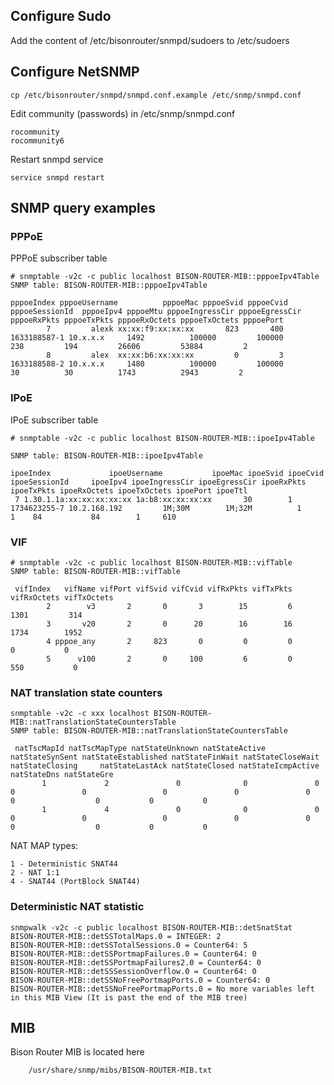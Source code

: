 ## Configure Sudo

Add the content of /etc/bisonrouter/snmpd/sudoers to /etc/sudoers

## Configure NetSNMP

	cp /etc/bisonrouter/snmpd/snmpd.conf.example /etc/snmp/snmpd.conf

Edit community (passwords) in /etc/snmp/snmpd.conf

	rocommunity
	rocommunity6

Restart snmpd service

	service snmpd restart

## SNMP query examples

### PPPoE 

PPPoE subscriber table

	# snmptable -v2c -c public localhost BISON-ROUTER-MIB::pppoeIpv4Table
	SNMP table: BISON-ROUTER-MIB::pppoeIpv4Table
	
	pppoeIndex pppoeUsername          pppoeMac pppoeSvid pppoeCvid pppoeSessionId  pppoeIpv4 pppoeMtu pppoeIngressCir pppoeEgressCir pppoeRxPkts pppoeTxPkts pppoeRxOctets pppoeTxOctets pppoePort
	        7         alexk xx:xx:f9:xx:xx:xx       823       400   1633188587-1 10.x.x.x     1492          100000         100000         238         194         26606         53884         2
	        8         alex  xx:xx:b6:xx:xx:xx         0         3   1633188588-2 10.x.x.x     1480          100000         100000          30          30          1743          2943         2

### IPoE 

IPoE subscriber table

	# snmptable -v2c -c public localhost BISON-ROUTER-MIB::ipoeIpv4Table
	
	SNMP table: BISON-ROUTER-MIB::ipoeIpv4Table

	ipoeIndex             ipoeUsername           ipoeMac ipoeSvid ipoeCvid ipoeSessionId     ipoeIpv4 ipoeIngressCir ipoeEgressCir ipoeRxPkts ipoeTxPkts ipoeRxOctets ipoeTxOctets ipoePort ipoeTtl
	 7 1.30.1.1a:xx:xx:xx:xx:xx 1a:b8:xx:xx:xx:xx       30        1  1734623255-7 10.2.168.192         1M;30M        1M;32M          1          1  	 84           84        1     610

### VIF

	# snmptable -v2c -c public localhost BISON-ROUTER-MIB::vifTable
	SNMP table: BISON-ROUTER-MIB::vifTable
	
	 vifIndex   vifName vifPort vifSvid vifCvid vifRxPkts vifTxPkts vifRxOctets vifTxOctets
	        2        v3       2       0       3        15         6        1301         314
	        3       v20       2       0      20        16        16        1734        1952
	        4 pppoe_any       2     823       0         0         0           0           0
	        5      v100       2       0     100         6         0         550           0

### NAT translation state counters

	snmptable -v2c -c xxx localhost BISON-ROUTER-MIB::natTranslationStateCountersTable
	SNMP table: BISON-ROUTER-MIB::natTranslationStateCountersTable

	 natTscMapId natTscMapType natStateUnknown natStateActive natStateSynSent natStateEstablished natStateFinWait natStateCloseWait natStateClosing 	natStateLastAck natStateClosed natStateIcmpActive natStateDns natStateGre
		   1             2               0              0               0                   0               0                 0               0               0              0                  0           0           0
		   1             4               0              0               0                   0               0                 0               0               0              0                  0           0           0

NAT MAP types:

	1 - Deterministic SNAT44
	2 - NAT 1:1
	4 - SNAT44 (PortBlock SNAT44)

### Deterministic NAT statistic

	snmpwalk -v2c -c public localhost BISON-ROUTER-MIB::detSnatStat
	BISON-ROUTER-MIB::detSSTotalMaps.0 = INTEGER: 2
	BISON-ROUTER-MIB::detSSTotalSessions.0 = Counter64: 5
	BISON-ROUTER-MIB::detSSPortmapFailures.0 = Counter64: 0
	BISON-ROUTER-MIB::detSSPortmapFailures2.0 = Counter64: 0
	BISON-ROUTER-MIB::detSSSessionOverflow.0 = Counter64: 0
	BISON-ROUTER-MIB::detSSNoFreePortmapPorts.0 = Counter64: 0
	BISON-ROUTER-MIB::detSSNoFreePortmapPorts.0 = No more variables left in this MIB View (It is past the end of the MIB tree)

## MIB

Bison Router MIB is located here

        /usr/share/snmp/mibs/BISON-ROUTER-MIB.txt

